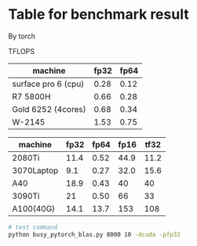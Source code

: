# Table for benchmark result

By torch

TFLOPS

| machine | fp32 | fp64 |
|---------|------|------|
| surface pro 6 (cpu) | 0.28 | 0.12 |
| R7 5800H            | 0.66 | 0.28 |
| Gold 6252 (4cores)  | 0.68 | 0.34 |
| W-2145              | 1.53 | 0.75 |

| machine   | fp32 | fp64 | fp16 | tf32 |
|-----------|------|------|------|------|
| 2080Ti    | 11.4 | 0.52 | 44.9 | 11.2 |
| 3070Laptop|  9.1 | 0.27 | 32.0 | 15.6 |
| A40       | 18.9 | 0.43 | 40   | 40   |
| 3090Ti    | 21   | 0.50 | 66   | 33   |
| A100(40G) | 14.1 | 13.7 | 153  | 108  |

```bash
# test command
python busy_pytorch_blas.py 8000 10 -dcuda -pfp32
```
